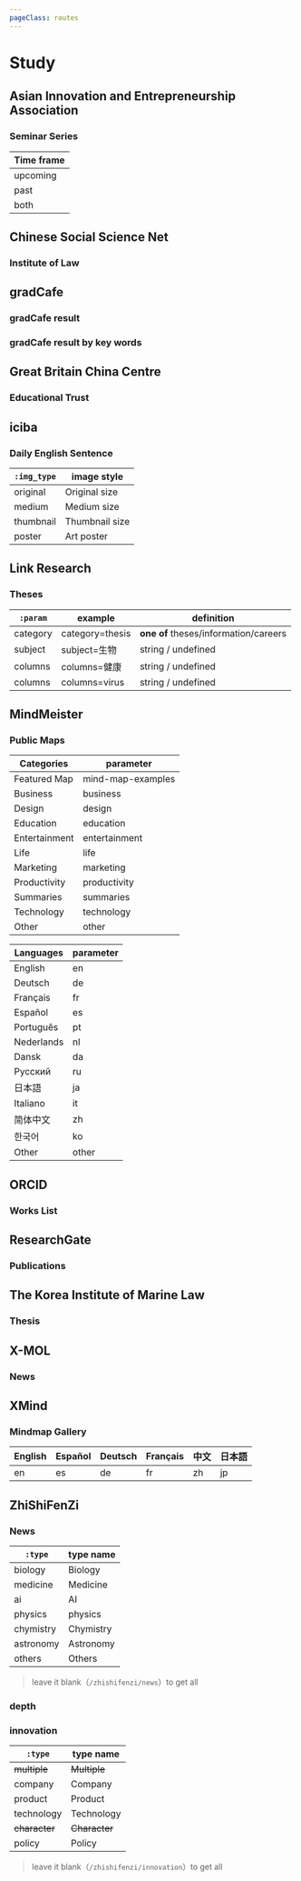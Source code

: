 ```yaml
---
pageClass: routes
---
```


# Study

## Asian Innovation and Entrepreneurship Association

### Seminar Series

<RouteEn author="zxx-457" example="/aiea/seminars/upcoming" path="/aiea/seminars/:period" :paramsDesc="['Time frame']">

| Time frame |
| ----- |
| upcoming |
| past |
| both|

</RouteEn>

## Chinese Social Science Net

### Institute of Law

<RouteEn author="HankChow" example="/cssn/iolaw/zxzp" path="/cssn/iolaw/:section?" :paramsDesc="['Section ID, can be found in the URL. For example, the Section ID of URL `http://iolaw.cssn.cn/zxzp/` is `zxzp`. The default value is `zxzp`']"/>

## gradCafe

### gradCafe result

<RouteEn author="liecn" example="/gradcafe/result" path="/gradcafe/result" />

### gradCafe result by key words

<RouteEn author="liecn" example="/gradcafe/result/computer" path="/gradcafe/result/:type" :paramsDesc="['Keyword']"/>

## Great Britain China Centre

### Educational Trust

<RouteEn author="HenryQW" example="/gbcc/trust" path="/gbcc/trust" />

## iciba

### Daily English Sentence

<RouteEn author="mashirozx" example="/iciba/7/poster" path="/iciba/:days?/:img_type?" :paramsDesc="['number of items to show (min = 1, max = 7, default = 1)', 'image style']">

| `:img_type` | image style    |
| ----------- | -------------- |
| original    | Original size  |
| medium      | Medium size    |
| thumbnail   | Thumbnail size |
| poster      | Art poster     |

</RouteEn>

## Link Research

### Theses

<RouteEn author="y9c" example="/linkresearcher/category=theses&subject=生物" path="/linkresearcher/theses/:param" supportScihub="1" :paramsDesc="['key=value，eg. subject=生物']" radar="1" rssbud="1">

| `:param` | example         | definition                             |
| -------- | --------------- | -------------------------------------- |
| category | category=thesis | **one of** theses/information/careers |
| subject  | subject=生物    | string / undefined                     |
| columns  | columns=健康    | string / undefined                     |
| columns  | columns=virus   | string / undefined                     |

</RouteEn>

## MindMeister

### Public Maps

<RouteEn author="TonyRL" example="/mindmeister/mind-map-examples" path="/mindmeister/:category?/:language?" :paramsDesc="['Categories, see the table below, `mind-map-examples` by default', 'Languages, see the table below, `en` by default']" radar="1" rssbud="1">

| Categories | parameter |
| -------- | --------------- |
| Featured Map | mind-map-examples |
| Business | business |
| Design | design |
| Education | education |
| Entertainment | entertainment |
| Life | life |
| Marketing | marketing |
| Productivity | productivity |
| Summaries | summaries |
| Technology | technology |
| Other | other |

| Languages | parameter |
| -------- | --------------- |
| English | en |
| Deutsch | de |
| Français | fr |
| Español | es |
| Português | pt |
| Nederlands | nl |
| Dansk | da |
| Русский | ru |
| 日本語 | ja |
| Italiano | it |
| 简体中文 | zh |
| 한국어 | ko |
| Other | other |

</RouteEn>

## ORCID

### Works List

<RouteEn author="OrangeEd1t" example="/orcid/0000-0002-4731-9700" path="/orcid/:id" :paramsDesc="['Open Researcher and Contributor ID']"/>

## ResearchGate

### Publications

<RouteEn author="nczitzk" example="/researchgate/publications/Somsak-Panha" path="/researchgate/publications/:username" :paramsDesc="['Username, can be found in URL']" puppeteer="1" anticrawler="1"/>

## The Korea Institute of Marine Law

### Thesis

<RouteEn author="TonyRL" example="/kimlaw/thesis" path="/kimlaw/thesis" radar="1"/>

## X-MOL

### News

<RouteEn author="cssxsh" example="/x-mol/news/3" path="/x-mol/news/:tag?" :paramsDesc="['Tag number, can be obtained from news list URL. Empty value means news index.']" />

## XMind

### Mindmap Gallery

<RouteEn author="nczitzk" example="/xmind/mindmap" path="/xmind/mindmap/:lang?" :paramsDesc="['language code, all languages by default']">

| English | Español | Deutsch | Français | 中文 | 日本語 |
| ------- | ------- | ------- | -------- | ---- | ------ |
| en      | es      | de      | fr       | zh   | jp     |

</RouteEn>

## ZhiShiFenZi

### News

<RouteEn author="y9c" example="/zhishifenzi/news/ai" path="/zhishifenzi/news/:type" :paramsDesc="['type，eg. ai']">

| `:type`   | type name |
| --------- | --------- |
| biology   | Biology   |
| medicine  | Medicine  |
| ai        | AI        |
| physics   | physics   |
| chymistry | Chymistry |
| astronomy | Astronomy |
| others    | Others    |

> leave it blank（`/zhishifenzi/news`）to get all

</RouteEn>

### depth

<RouteEn author="y9c" example="/zhishifenzi/depth" path="/zhishifenzi/depth" />

### innovation

<RouteEn author="y9c" example="/zhishifenzi/innovation/company" path="/zhishifenzi/innovation/:type" :paramsDesc="['type，eg. company']">

| `:type`       | type name     |
| ------------- | ------------- |
| ~~multiple~~  | ~~Multiple~~  |
| company       | Company       |
| product       | Product       |
| technology    | Technology    |
| ~~character~~ | ~~Character~~ |
| policy        | Policy        |

> leave it blank（`/zhishifenzi/innovation`）to get all

</RouteEn>
